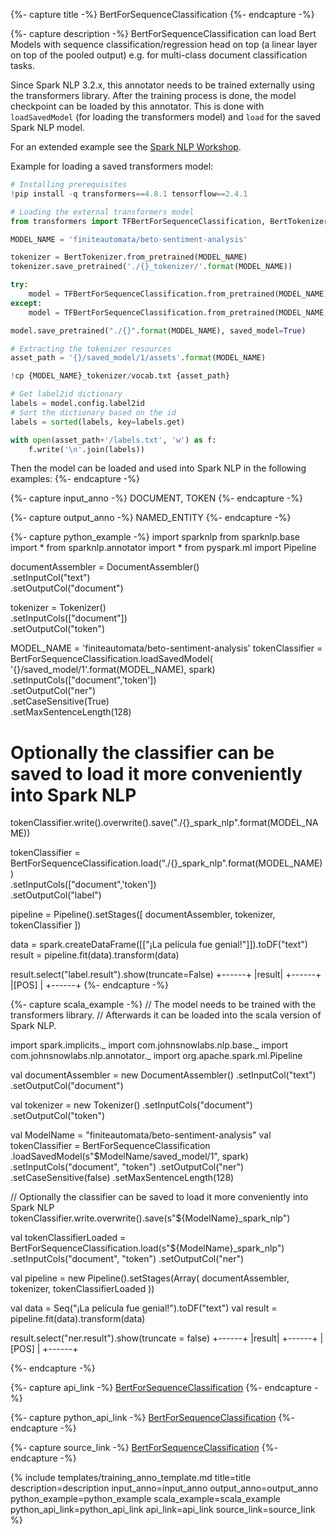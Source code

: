 {%- capture title -%}
BertForSequenceClassification
{%- endcapture -%}

{%- capture description -%}
BertForSequenceClassification can load Bert Models with sequence
classification/regression head on top (a linear layer on top of the pooled
output) e.g. for multi-class document classification tasks.

Since Spark NLP 3.2.x, this annotator needs to be trained externally using the
transformers library. After the training process is done, the model checkpoint
can be loaded by this annotator. This is done with `loadSavedModel` (for loading
the transformers model) and `load` for the saved Spark NLP model.

For an extended example see the [Spark NLP Workshop](https://github.com/JohnSnowLabs/spark-nlp-workshop/blob/master/jupyter/transformers/HuggingFace%20in%20Spark%20NLP%20-%20BertForSequenceClassification.ipynb).

Example for loading a saved transformers model:
```python
# Installing prerequisites
!pip install -q transformers==4.8.1 tensorflow==2.4.1

# Loading the external transformers model
from transformers import TFBertForSequenceClassification, BertTokenizer

MODEL_NAME = 'finiteautomata/beto-sentiment-analysis'

tokenizer = BertTokenizer.from_pretrained(MODEL_NAME)
tokenizer.save_pretrained('./{}_tokenizer/'.format(MODEL_NAME))

try:
    model = TFBertForSequenceClassification.from_pretrained(MODEL_NAME)
except:
    model = TFBertForSequenceClassification.from_pretrained(MODEL_NAME, from_pt=True)

model.save_pretrained("./{}".format(MODEL_NAME), saved_model=True)

# Extracting the tokenizer resources
asset_path = '{}/saved_model/1/assets'.format(MODEL_NAME)

!cp {MODEL_NAME}_tokenizer/vocab.txt {asset_path}

# Get label2id dictionary
labels = model.config.label2id
# Sort the dictionary based on the id
labels = sorted(labels, key=labels.get)

with open(asset_path+'/labels.txt', 'w') as f:
    f.write('\n'.join(labels))
```

Then the model can be loaded and used into Spark NLP in the following examples:
{%- endcapture -%}

{%- capture input_anno -%}
DOCUMENT, TOKEN
{%- endcapture -%}

{%- capture output_anno -%}
NAMED_ENTITY
{%- endcapture -%}

{%- capture python_example -%}
import sparknlp
from sparknlp.base import *
from sparknlp.annotator import *
from pyspark.ml import Pipeline

documentAssembler = DocumentAssembler() \
    .setInputCol("text") \
    .setOutputCol("document")

tokenizer = Tokenizer() \
    .setInputCols(["document"]) \
    .setOutputCol("token")

MODEL_NAME = 'finiteautomata/beto-sentiment-analysis'
tokenClassifier = BertForSequenceClassification.loadSavedModel(
    '{}/saved_model/1'.format(MODEL_NAME),
    spark) \
    .setInputCols(["document",'token']) \
    .setOutputCol("ner") \
    .setCaseSensitive(True) \
    .setMaxSentenceLength(128)

# Optionally the classifier can be saved to load it more conveniently into Spark NLP
tokenClassifier.write().overwrite().save("./{}_spark_nlp".format(MODEL_NAME))

tokenClassifier = BertForSequenceClassification.load("./{}_spark_nlp".format(MODEL_NAME))\
  .setInputCols(["document",'token'])\
  .setOutputCol("label")

pipeline = Pipeline().setStages([
    documentAssembler,
    tokenizer,
    tokenClassifier
])

data = spark.createDataFrame([["¡La película fue genial!"]]).toDF("text")
result = pipeline.fit(data).transform(data)

result.select("label.result").show(truncate=False)
+------+
|result|
+------+
|[POS] |
+------+
{%- endcapture -%}

{%- capture scala_example -%}
// The model needs to be trained with the transformers library.
// Afterwards it can be loaded into the scala version of Spark NLP.

import spark.implicits._
import com.johnsnowlabs.nlp.base._
import com.johnsnowlabs.nlp.annotator._
import org.apache.spark.ml.Pipeline

val documentAssembler = new DocumentAssembler()
  .setInputCol("text")
  .setOutputCol("document")

val tokenizer = new Tokenizer()
  .setInputCols("document")
  .setOutputCol("token")

val ModelName = "finiteautomata/beto-sentiment-analysis"
val tokenClassifier = BertForSequenceClassification
  .loadSavedModel(s"$ModelName/saved_model/1", spark)
  .setInputCols("document", "token")
  .setOutputCol("ner")
  .setCaseSensitive(false)
  .setMaxSentenceLength(128)

// Optionally the classifier can be saved to load it more conveniently into Spark NLP
tokenClassifier.write.overwrite().save(s"${ModelName}_spark_nlp")

val tokenClassifierLoaded = BertForSequenceClassification.load(s"${ModelName}_spark_nlp")
  .setInputCols("document", "token")
  .setOutputCol("ner")

val pipeline = new Pipeline().setStages(Array(
  documentAssembler,
  tokenizer,
  tokenClassifierLoaded
))

val data = Seq("¡La película fue genial!").toDF("text")
val result = pipeline.fit(data).transform(data)

result.select("ner.result").show(truncate = false)
+------+
|result|
+------+
|[POS] |
+------+

{%- endcapture -%}

{%- capture api_link -%}
[BertForSequenceClassification](https://nlp.johnsnowlabs.com/api/com/johnsnowlabs/nlp/annotators/classifier/dl/BertForSequenceClassification)
{%- endcapture -%}

{%- capture python_api_link -%}
[BertForSequenceClassification](/api/python/reference/autosummary/sparknlp/annotator/classifier_dl/bert_for_sequence_classification/index.html#sparknlp.annotator.classifier_dl.bert_for_sequence_classification.BertForSequenceClassification)
{%- endcapture -%}

{%- capture source_link -%}
[BertForSequenceClassification](https://github.com/JohnSnowLabs/spark-nlp/tree/master/src/main/scala/com/johnsnowlabs/nlp/annotators/classifier/dl/BertForSequenceClassification.scala)
{%- endcapture -%}

{% include templates/training_anno_template.md
title=title
description=description
input_anno=input_anno
output_anno=output_anno
python_example=python_example
scala_example=scala_example
python_api_link=python_api_link
api_link=api_link
source_link=source_link
%}
